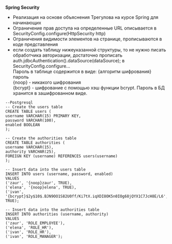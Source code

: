 **Spring Security**

* Реализация на основе объяснения Трегулова на курсе Spring для начинающих
* Ограничение прав доступа на определенные URL описывается в SecurityConfig.configure(HttpSecurity http)
* Ограничения видимости элементов на странице, прописываются в коде представления
* если создать таблицу нижеуказанной структуры, то не нужно писать обработчика авторизации, достаточно прописать auth.jdbcAuthentication().dataSource(dataSource); в SecurityConfig.configure...<br>
Пароль в таблице содержится в виде: {алгоритм шифрования}пароль<br>
{noop} - никакого шифрования<br>
{bcrypt} - шифрование с помощью хэш функции bcrypt. Пароль в БД хранится в зашифрованном виде.
```
--Postgresql
-- Create the users table
CREATE TABLE users (
username VARCHAR(15) PRIMARY KEY,
password VARCHAR(100),
enabled BOOLEAN
);

-- Create the authorities table
CREATE TABLE authorities (
username VARCHAR(15),
authority VARCHAR(25),
FOREIGN KEY (username) REFERENCES users(username)
);

-- Insert data into the users table
INSERT INTO users (username, password, enabled)
VALUES
('zaur', '{noop}zaur', TRUE),
('elena', '{noop}elena', TRUE),
('ivan', '{bcrypt}$2y$10$.BJN9OO1S82U0ff/Ki7tX.iqXDI8OK5n0IOg68jQYX1C7JcH8E/L6', TRUE);

-- Insert data into the authorities table
INSERT INTO authorities (username, authority)
VALUES
('zaur', 'ROLE_EMPLOYEE'),
('elena', 'ROLE_HR'),
('ivan', 'ROLE_HR'),
('ivan', 'ROLE_MANAGER');
```